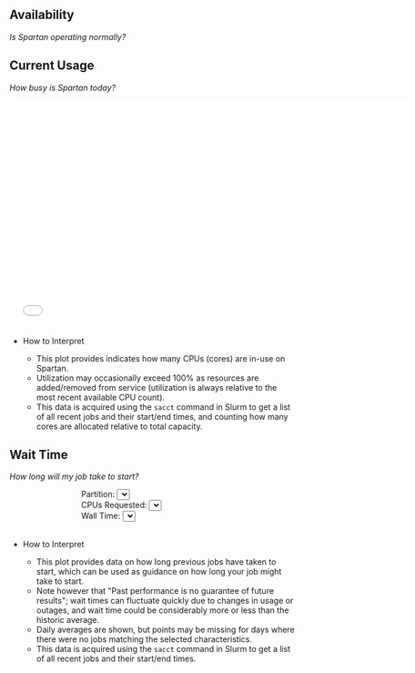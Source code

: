 
## Availability 
*Is Spartan operating normally?*

<a href="https://spartanhpc.statuspage.io/" target="_blank">
    <span class="color-dot"></span>
    <span class="color-description"></span>
</a>

## Current Usage
*How busy is Spartan today?*

<p>
<iframe width="700" height="400" frameborder="0" scrolling="no" src="//plot.ly/~spartan_hpc/5.embed?link=false"></iframe>
</p>

<ul class="accordion">
  <li>
<span class="accordion__title">How to Interpret</span>
<div class="accordion__hidden">
<ul>
<li>This plot provides indicates how many CPUs (cores) are in-use on Spartan.</li>
<li>Utilization may occasionally exceed 100% as resources are added/removed from service (utilization is always relative to the most recent available CPU count).</li>
<li>This data is acquired using the <code>sacct</code> command in Slurm to get a list of all recent jobs and their start/end times, and counting how many cores are allocated relative to total capacity.</li>
</ul>
</div>
</li>
</ul>

## Wait Time
*How long will my job take to start?*

<div id="graph" style="width: 50%; margin: 0 auto;"></div>

<div class="container">
  <div class="row" style="width:50%; margin: 0 auto;">
    <div class="col-sm">
      Partition: <select id="partitionSelect" class="alt"></select>
    </div>
    <div class="col-sm">
      CPUs Requested: <select id="coreSelect" class="alt"></select>
    </div>
    <div class="col-sm">
      Wall Time: <select id="wallTimeSelect" class="alt"></select>
    </div>
  </div>
</div>

<br/>

<ul class="accordion">
  <li>
<span class="accordion__title">How to Interpret</span>
<div class="accordion__hidden">
<ul>
<li>This plot provides data on how long previous jobs have taken to start, which can be used as guidance on how long your job might take to start.</li>
<li>Note however that "Past performance is no guarantee of future results"; wait times can fluctuate quickly due to changes in usage or outages, and wait time could be considerably more or less than the historic average.</li>
<li>Daily averages are shown, but points may be missing for days where there were no jobs matching the selected characteristics.</li>
<li>This data is acquired using the <code>sacct</code> command in Slurm to get a list of all recent jobs and their start/end times.</li>
</ul>
</div>
</li>
</ul>



<script>
var sp = new StatusPage.page({ page: 'zxld2sws8c9x'});

sp.summary({
  success: function(data) {
    // adds the text description to the dropdown
    $('.color-description').text(data.status.description);
    // appends the status indicator as a class name so we can use the right color for the status light thing
    $('.color-dot').addClass(data.status.indicator);
  }
});
</script>

<script>

    window.onload = function() {

        Plotly.d3.json("https://swift.rc.nectar.org.au:8888/v1/AUTH_5634a7ad82ad49579e4192f4db90191f/spartan_metrics/wait_time.json" + '?' + Math.floor(Math.random() * 1000), function (data) {

            function assignOptions(options, selector) {
                $.each(options, function (val, text) {
                    selector.append(
                        $('<option></option>').val(text).html(text)
                    );
                });
            }

            function updatePlot() {
                var graphData = [
                    {   x: data['data'][wallTimeSelect.val()][partitionSelect.val()][coreSelect.val()]['x'],
                        y: data['data'][wallTimeSelect.val()][partitionSelect.val()][coreSelect.val()]['y'],
                        text: 'hours',
                        mode: 'markers',
                        hoverinfo: 'x+text+y',
                        marker: {
                            size: 10
                        },
                        name: 'Daily Average'
                    },
                    {
                        x: data['data'][wallTimeSelect.val()][partitionSelect.val()][coreSelect.val()]['x'],
                        y: data['data'][wallTimeSelect.val()][partitionSelect.val()][coreSelect.val()]['y_rolling_average'],
                        hoverinfo: 'none',
                        line: {
                            color: 'rgb(150, 150, 150)',
                            width: 1,
                            dash: 'dash'
                        },
                        name: 'Rolling 14d Mean'
                    }
                ];

                var layout = {
                    title: 'Job Wait Time',
                    width: 700,
                    height: 400,
                    yaxis: {
                        title: 'Hours',
                        hoverformat: '.2f hours'
                    },
                    legend: {
                        x: 0.5, 
                        y: 1.2,
                        orientation: 'h',
                        xanchor: 'center',
                    }
                };
                Plotly.newPlot('graph', graphData, layout);
            }

            var partitionSelect = $('#partitionSelect');
            var coreSelect = $('#coreSelect');
            var wallTimeSelect = $('#wallTimeSelect');

            // Populate drop-down options
            assignOptions(data['options']['partitions'], partitionSelect);
            assignOptions(data['options']['cores'], coreSelect);
            assignOptions(data['options']['wall_times'], wallTimeSelect);

            // Attach listeners
            partitionSelect.change(updatePlot);
            coreSelect.change(updatePlot);
            wallTimeSelect.change(updatePlot);

            // Build initial plot
            updatePlot()

        });
    }


</script>

